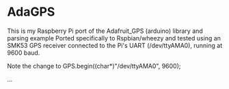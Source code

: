 # AdaGPS
 This is my Raspberry Pi port of the Adafruit_GPS (arduino) library and parsing example
 Ported specifically to Rspbian/wheezy and tested using an SMK53 GPS receiver connected to the
 Pi's UART (/dev/ttyAMA0), running at 9600 baud.
 
 Note the change to GPS.begin((char*)"/dev/ttyAMA0", 9600);
 

...
